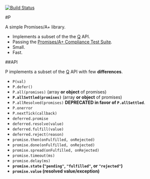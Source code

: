 [![Build Status](https://secure.travis-ci.org/rkatic/p.png)](http://travis-ci.org/rkatic/p)

#P

A simple Promises/A+ library.

- Implements a subset of the the [Q](https://github.com/kriskowal/q) API.
- Passing the [Promises/A+ Compliance Test Suite](https://github.com/promises-aplus/promises-tests).
- Small.
- Fast.

##API

P implements a subset of the [Q](https://github.com/kriskowal/q) API with few **differences**.

- `P(val)`
- `P.defer()`
- `P.all(promises)` (array **or object** of promises)
- **`P.allSettled(promises)`** (array **or object** of promises)
- `P.allResolved(promises)` **DEPRECATED in favor of `P.allSettled`**.
- `P.onerror`
- `P.nextTick(callback)`
- `deferred.promise`
- `deferred.resolve(value)`
- `deferred.fulfill(value)`
- `deferred.reject(reason)`
- `promise.then(onFulfilled, onRejected)`
- `promise.done(onFulfilled, onRejected)`
- `promise.spread(onFulfilled, onRejected)`
- `promise.timeout(ms)`
- `promise.delay(ms)`
- **`promise.state` (`"pending"`, `"fulfilled"`, or `"rejected"`)**
- **`promise.value` (resolved value/exception)**

